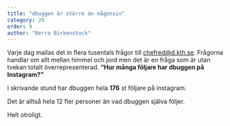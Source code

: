```yaml
---
title: "dbuggen är större än någonsin"
category: 28
order: 9
author: "Berra Birkenstock"
---
```


Varje dag mailas det in flera tusentals frågor till chefred@d.kth.se. Frågorna handlar om allt mellan himmel och jord men det är en fråga som är utan tvekan totalt överrepresenterad. **“Hur många följare har dbuggen på Instagram?”**

I skrivande stund har dbuggen hela **176** st följare på instagram.
 
Det är alltså hela 12 fler personer än vad dbuggen själva följer.

Helt otroligt.
